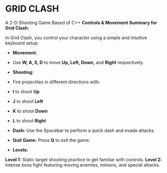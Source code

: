 # GRID CLASH
A 2-D Shooting Game Based of C++ 
**Controls & Movement Summary for Grid Clash:**

In Grid Clash, you control your character using a simple and intuitive keyboard setup:

* **Movement:**

* Use **W, A, S, D** to move **Up, Left, Down,** and **Right** respectively.
 
* **Shooting:**

* Fire projectiles in different directions with:

* **I** to shoot **Up**
* **J** to shoot **Left**
* **K** to shoot **Down**
* **L** to shoot **Right**
* **Dash:** Use the Spacebar to perform a quick dash and evade attacks.

* **Quit Game:** Press **Q** to exit the game.

* **Levels:**

**Level 1:** Static target shooting practice to get familiar with controls.
**Level 2:** Intense boss fight featuring moving enemies, minions, and special attacks.
